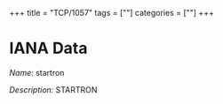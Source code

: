 +++
title = "TCP/1057"
tags = [""]
categories = [""]
+++

# IANA Data

_Name:_ startron

_Description:_ STARTRON

